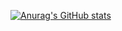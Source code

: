 [![Anurag's GitHub stats](https://github-readme-stats.vercel.app/api?username=tqthienda1&show_icons=true&theme=transparent)](https://github.com/anuraghazra/github-readme-stats)
